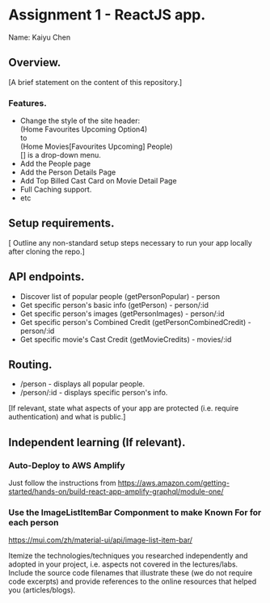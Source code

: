 # Assignment 1 - ReactJS app.

Name: Kaiyu Chen

## Overview.

[A brief statement on the content of this repository.]

### Features.

+ Change the style of the site header:  
  (Home Favourites Upcoming Option4)  
  to  
  (Home Movies[Favourites Upcoming] People)  
  [] is a drop-down menu.
+ Add the People page
+ Add the Person Details Page
+ Add Top Billed Cast Card on Movie Detail Page
+ Full Caching support.
+ etc

## Setup requirements.

[ Outline any non-standard setup steps necessary to run your app locally after cloning the repo.]

## API endpoints.

+ Discover list of popular people (getPersonPopular) - person
+ Get specific person's basic info (getPerson) - person/:id
+ Get specific person's images (getPersonImages) - person/:id
+ Get specific person's Combined Credit (getPersonCombinedCredit) - person/:id
+ Get specific movie's Cast Credit (getMovieCredits) - movies/:id


## Routing.

+ /person - displays all popular people.
+ /person/:id - displays specific person's info.


[If relevant, state what aspects of your app are protected (i.e. require authentication) and what is public.]

## Independent learning (If relevant).

### Auto-Deploy to AWS Amplify 
Just follow the instructions from https://aws.amazon.com/getting-started/hands-on/build-react-app-amplify-graphql/module-one/

### Use the ImageListItemBar Componment to make Known For for each person
https://mui.com/zh/material-ui/api/image-list-item-bar/

Itemize the technologies/techniques you researched independently and adopted in your project, 
i.e. aspects not covered in the lectures/labs. Include the source code filenames that illustrate these 
(we do not require code excerpts) and provide references to the online resources that helped you (articles/blogs).